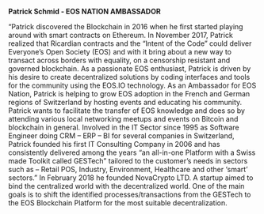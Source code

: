 **Patrick Schmid - EOS NATION AMBASSADOR**

“Patrick discovered the Blockchain in 2016 when he first started playing around with smart contracts on Ethereum.  In November 2017, Patrick realized that Ricardian contracts and the “Intent of the Code” could deliver Everyone’s Open Society (EOS) and with it bring about a new way to transact across borders with equality, on a censorship resistant and governed blockchain.
As a passionate EOS enthusiast, Patrick is driven by his desire to create decentralized solutions by coding interfaces and tools for the community using the EOS.IO technology. As an Ambassador for EOS Nation, Patrick is helping to grow EOS adoption in the French and German regions of Switzerland by hosting events and educating his community. Patrick wants to facilitate the transfer of EOS knowledge and does so by attending various local networking meetups and events on Bitcoin and blockchain in general.
Involved in the IT Sector since 1995 as Software Engineer doing CRM – ERP – BI for several companies in Switzerland, Patrick founded his first IT Consulting Company in 2006 and has consistently delivered among the years “an all-in-one Platform with a Swiss made Toolkit called GESTech” tailored to the customer’s needs in sectors such as – Retail POS, Industry, Environment, Healthcare and other ‘smart’ sectors.” In February 2018 he founded NovaCrypto LTD. A startup aimed to bind the centralized world with the decentralized world. One of the main goals is to shift the identified processes/transactions from the GESTech to the EOS Blockchain Platform for the most suitable decentralization.